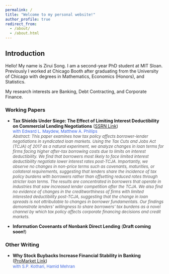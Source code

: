 ```yaml
---
permalink: /
title: "Welcome to my personal website!"
author_profile: true
redirect_from: 
  - /about/
  - /about.html
---
```


## Introduction

Hello! My name is Zirui Song. I am a second-year PhD student at MIT Sloan. Previously I worked at Chicago Booth after graduating from the University of Chicago with degrees in Mathematics, Economics (Honors), and Statistics.  

My research interests are Banking, Debt Contracting, and Corporate Finance.

### Working Papers
- **Tax Shields Under Siege: The Effect of Limiting Interest Deductibility on Commercial Lending Negotiations** (<a href="https://ssrn.com/abstract=5123295" target="_blank" rel="noopener noreferrer">SSRN Link</a>)  
  <span style="font-size:small; color:royalblue;">with Edward L. Maydew, Matthew A. Phillips</span><br>
  <span style="font-size:small; color:#555;">*Abstract: This paper examines how tax policy affects borrower-lender negotiations in syndicated loan markets. Using the Tax Cuts and Jobs Act (TCJA) of 2017 as a natural experiment, we analyze changes in loan terms for firms facing higher after-tax borrowing costs due to limits on interest deductibility. We find that borrowers most likely to face limited interest deductibility negotiate lower interest rates post-TCJA. Importantly, we observe no changes in non-price terms such as covenants, maturities, or collateral requirements, suggesting that lenders share the incidence of tax policy burdens with borrowers rather than offsetting reduced rates through stricter loan terms. The results are concentrated in borrowers that operate in industries that saw increased lender competition after the TCJA. We also find no evidence of changes in the creditworthiness of firms with limited interested deductibility post-TCJA, suggesting that the change in loan spreads is not attributable to changes in borrower fundamentals. Our findings demonstrate lenders’ willingness to share borrowers’ tax burdens as a novel channel by which tax policy affects corporate financing decisions and credit markets.*</span>

- **Information Covenants of Nonbank Direct Lending** (**Draft coming soon!**)  

### Other Writing
- **Why Stock Buybacks Increase Financial Stability in Banking** (<a href="https://www.promarket.org/2024/12/12/why-stock-buybacks-increase-financial-stability-in-banking/" target="_blank" rel="noopener noreferrer">ProMarket Link</a>)  
  <span style="font-size:small; color:royalblue;">with S.P. Kothari, Hamid Mehran</span>